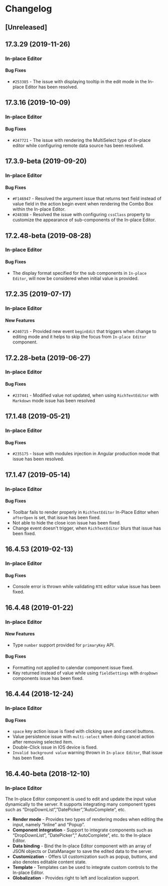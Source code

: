 # Changelog

## [Unreleased]

## 17.3.29 (2019-11-26)

### In-place Editor

#### Bug Fixes

- `#253385` - The issue with displaying tooltip in the edit mode in the In-place Editor has been resolved.

## 17.3.16 (2019-10-09)

### In-place Editor

#### Bug Fixes

- `#247721` - The issue with rendering the MultiSelect type of In-place editor while configuring remote data source has been resolved.

## 17.3.9-beta (2019-09-20)

### In-place Editor

#### Bug Fixes

- `#F146947` - Resolved the argument issue that returns text field instead of value field in the action begin event when rendering the Combo Box within the In-place Editor.
- `#248388` - Resolved the issue with configuring `cssClass` property to customize the appearance of sub-components of the In-place Editor.

## 17.2.48-beta (2019-08-28)

### In-place Editor

#### Bug Fixes

- The display format specified for the sub components in `In-place Editor`, will now be considered when initial value is provided.

## 17.2.35 (2019-07-17)

### In-place Editor

#### New Features

- `#240715` - Provided new event `beginEdit` that triggers when change to editing mode and it helps to skip the focus from `In-place Editor` component.

## 17.2.28-beta (2019-06-27)

### In-place Editor

#### Bug Fixes

- `#237441` - Modified value not updated, when using `RichTextEditor` with `Markdown` mode issue has been resolved

## 17.1.48 (2019-05-21)

### In-place Editor

#### Bug Fixes

- `#235175` - Issue with modules injection in Angular production mode that issue has been resolved.

## 17.1.47 (2019-05-14)

### In-place Editor

#### Bug Fixes

- Toolbar fails to render properly in `RichTextEditor` In-Place Editor when `afterOpen` is set, that issue has been fixed.
- Not able to hide the close icon issue has been fixed.
- Change event doesn't trigger, when `RichTextEditor` blurs that issue has been fixed.

## 16.4.53 (2019-02-13)

### In-place Editor

#### Bug Fixes

- Console error is thrown while validating `RTE` editor value issue has been fixed.

## 16.4.48 (2019-01-22)

### In-place Editor

#### New Features

- Type `number` support provided for `primaryKey` API.

#### Bug Fixes

- Formatting not applied to calendar component issue fixed.
- Key returned instead of value while using `fieldSettings` with `dropDown` components issue has been fixed.

## 16.4.44 (2018-12-24)

### In-place Editor

#### Bug Fixes

- `space` key action issue is fixed with clicking save and cancel buttons.
- Value persistence issue with `multi-select` when doing cancel action after removing selected item.
- Double-Click issue in IOS device is fixed.
- `Invalid background value` warning thrown in `In-place Editor`, that issue has been fixed.

## 16.4.40-beta (2018-12-10)

### In-place Editor

The In-place Editor component is used to edit and update the input value dynamically to the server. It supports integrating many component types such as “DropDownList”,”DatePicker”,”AutoComplete”, etc.


- **Render mode** - Provides two types of rendering modes when editing the input, namely “Inline” and “Popup”.
- **Component integration** - Support to integrate components such as “DropDownList”, “DatePicker”,” AutoComplete”, etc. to the In-place Editor.
- **Data binding**  - Bind the In-place Editor component with an array of JSON objects or DataManager to save the edited data to the server.
- **Customization**  - Offers UI customization such as popup, buttons, and also denotes editable content state.
- **Template**  - Templates can be used to integrate custom controls to the In-place Editor.
- **Globalization**  - Provides right to left and localization support.


